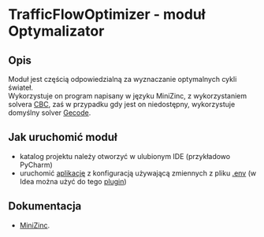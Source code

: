 # TrafficFlowOptimizer - moduł Optymalizator

## Opis
Moduł jest częścią odpowiedzialną za wyznaczanie optymalnych cykli świateł.\
Wykorzystuje on program napisany w języku MiniZinc, z wykorzystaniem solvera [CBC](https://github.com/coin-or/Cbc), zaś w przypadku gdy jest on niedostępny, wykorzystuje domyślny solver [Gecode](https://www.gecode.org/).


## Jak uruchomić moduł

* katalog projektu należy otworzyć w ulubionym IDE (przykładowo PyCharm)
* uruchomić [aplikację](python/Server.py) z konfiguracją używającą zmiennych z pliku [.env](.env) (w Idea można użyć do tego [plugin](https://plugins.jetbrains.com/plugin/7861-envfile)) 


## Dokumentacja

* [MiniZinc](https://reactjs.org/](https://www.minizinc.org/)https://www.minizinc.org/).

